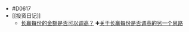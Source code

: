 - #D0617
- [[投资日记]]
	- [长赢每份的金额是否可以调高？](((65143cdd-c8b9-4323-a298-e7b659de3a80))) ➕[关于长赢每份是否调高的另一个思路](((65601b40-91b4-43be-9253-8743693e43ee)))